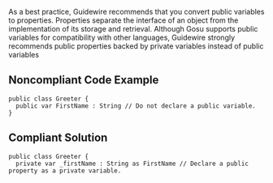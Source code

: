 As a best practice, Guidewire recommends that you convert public variables to properties. Properties separate the interface of an object from the implementation of its storage and retrieval. Although Gosu supports public variables for compatibility with other languages, Guidewire strongly recommends public properties backed by private variables instead of public variables

## Noncompliant Code Example ##

    public class Greeter {
      public var FirstName : String // Do not declare a public variable.
    }

## Compliant Solution ##

    public class Greeter {
      private var _firstName : String as FirstName // Declare a public property as a private variable.